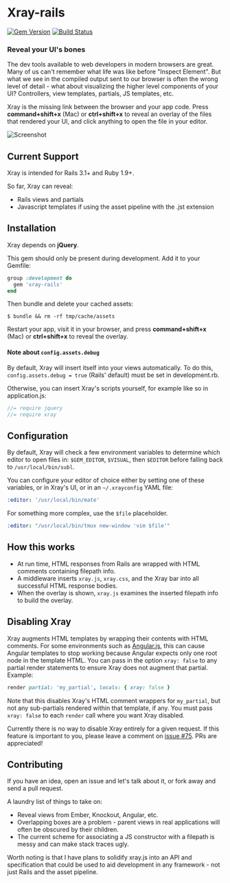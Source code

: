 Xray-rails
==========

[![Gem Version](https://badge.fury.io/rb/xray-rails.svg)](https://rubygems.org/gems/xray-rails)
[![Build Status](https://travis-ci.org/brentd/xray-rails.svg?branch=master)](https://travis-ci.org/brentd/xray-rails)

### Reveal your UI's bones

The dev tools available to web developers in modern browsers are great. Many of us can't remember what life was like before "Inspect Element". But what we see in the compiled output sent to our browser is often the wrong level of detail - what about visualizing the higher level components of your UI? Controllers, view templates, partials, JS templates, etc.

Xray is the missing link between the browser and your app code. Press **command+shift+x** (Mac) or **ctrl+shift+x** to reveal an overlay of the files that rendered your UI, and click anything to open the file in your editor.

![Screenshot](example/screenshot.png)

## Current Support

Xray is intended for Rails 3.1+ and Ruby 1.9+.

So far, Xray can reveal:

  * Rails views and partials
  * Javascript templates if using the asset pipeline with the .jst extension

## Installation

Xray depends on **jQuery**.

This gem should only be present during development. Add it to your Gemfile:

```ruby
group :development do
  gem 'xray-rails'
end
```

Then bundle and delete your cached assets:

```
$ bundle && rm -rf tmp/cache/assets
```

Restart your app, visit it in your browser, and press **command+shift+x** (Mac) or **ctrl+shift+x** to reveal the overlay.

#### Note about `config.assets.debug`

By default, Xray will insert itself into your views automatically. To do this, `config.assets.debug = true` (Rails' default) must be set in development.rb.

Otherwise, you can insert Xray's scripts yourself, for example like so in application.js:

```js
//= require jquery
//= require xray
```

## Configuration

By default, Xray will check a few environment variables to determine
which editor to open files in: `$GEM_EDITOR`, `$VISUAL`, then
`$EDITOR` before falling back to `/usr/local/bin/subl`.

You can configure your editor of choice either by setting one of these
variables, or in Xray's UI, or in an `~/.xrayconfig` YAML file:

```yaml
:editor: '/usr/local/bin/mate'
```

For something more complex, use the `$file` placeholder.

```yaml
:editor: "/usr/local/bin/tmux new-window 'vim $file'"
```

## How this works

* At run time, HTML responses from Rails are wrapped with HTML comments containing filepath info.
* A middleware inserts `xray.js`, `xray.css`, and the Xray bar into all successful HTML response bodies.
* When the overlay is shown, `xray.js` examines the inserted filepath info to build the overlay.

## Disabling Xray

Xray augments HTML templates by wrapping their contents with HTML comments. For some environments such as [Angular.js](http://angularjs.org/), this can cause Angular templates to stop working because Angular expects only one root node in the template HTML. You can pass in the option `xray: false` to any partial render statements to ensure Xray does not augment that partial. Example:

```ruby
render partial: 'my_partial', locals: { xray: false }
```

Note that this disables Xray's HTML comment wrappers for `my_partial`, but not any sub-partials rendered within that template, if any. You must pass `xray: false` to each `render` call where you want Xray disabled.

Currently there is no way to disable Xray entirely for a given request. If this feature is important to you, please leave a comment on [issue #75](https://github.com/brentd/xray-rails/issues/75). PRs are appreciated!

## Contributing

If you have an idea, open an issue and let's talk about it, or fork away and send a pull request.

A laundry list of things to take on:

  * Reveal views from Ember, Knockout, Angular, etc.
  * Overlapping boxes are a problem - parent views in real applications will often be obscured by their children.
  * The current scheme for associating a JS constructor with a filepath is messy and can make stack traces ugly.

Worth noting is that I have plans to solidify xray.js into an API and specification that could be used to aid development in any framework - not just Rails and the asset pipeline.
